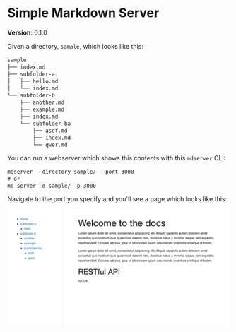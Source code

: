 # Simple Markdown Server

**Version**: 0.1.0

Given a directory, `sample`, which looks like this:

```plaintext
sample
├── index.md
├── subfolder-a
│   ├── hello.md
│   └── index.md
└── subfolder-b
    ├── another.md
    ├── example.md
    ├── index.md
    └── subfolder-ba
        ├── asdf.md
        ├── index.md
        └── qwer.md
```

You can run a webserver which shows this contents with this `mdserver` CLI:

```
mdserver --directory sample/ --port 3000
# or
md server -d sample/ -p 3000
```

Navigate to the port you specify and you'll see a page which looks like this:

![screenshot](docs/screenshot.png)

